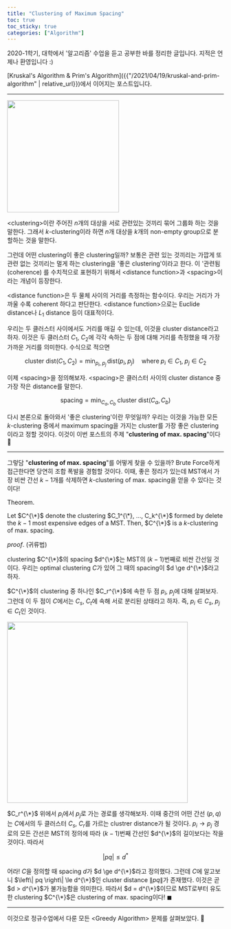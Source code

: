 ```yaml
---
title: "Clustering of Maximum Spacing"
toc: true
toc_sticky: true
categories: ["Algorithm"]
---
```




2020-1학기, 대학에서 '알고리즘' 수업을 듣고 공부한 바를 정리한 글입니다. 지적은 언제나 환영입니다 :)

[Kruskal's Algorithm & Prim's Algorithm]({{"/2021/04/19/kruskal-and-prim-algorithm" | relative_url}})에서 이어지는 포스트입니다.

<hr/>

<div class="img-wrapper">
  <img src="{{ "/images/computer-science/algorithm/clustering-of-maximum-spacing-1.png" | relative_url }}" width="260px">
</div>

\<clustering\>이란 주어진 $n$개의 대상을 서로 관련있는 것끼리 묶어 그룹화 하는 것을 말한다. 그래서 $k$-clustering이라 하면 $n$개 대상을 $k$개의 non-empty group으로 분할하는 것을 말한다.

그런데 어떤 clustering이 좋은 clustering일까? 보통은 관련 있는 것끼리는 가깝게 또 관련 없는 것끼리는 멀게 하는 clustering을 '좋은 clustering'이라고 한다. 이 '관련됨(coherence)
를  수치적으로 표현하기 위해서 \<distance function\>과 \<spacing\>이라는 개념이 등장한다.

\<distance function\>은 두 물체 사이의 거리를 측정하는 함수이다. 우리는 거리가 가까울 수록 coherent 하다고 판단한다. \<distance function\>으로는 Euclide distance나 $L_1$ distance 등이 대표적이다.

우리는 두 클러스터 사이에서도 거리를 매길 수 있는데, 이것을 cluster distance라고 하자. 이것은 두 클러스터 $C_1$, $C_2$에 각각 속하는 두 점에 대해 거리를 측정했을 때 가장 가까운 거리를 의미한다. 수식으로 적으면

$$
\text{cluster dist}(C_1, C_2) = \min_{p_i, \; p_j} \, \text{dist}(p_i, p_j) \quad \text{where} \; p_i \in C_1, \; p_j \in C_2
$$

이제 \<spacing\>을 정의해보자. \<spacing\>은 클러스터 사이의 cluster distance 중 가장 작은 distance를 말한다.

$$
\text{spacing} = \min_{C_a, \, C_b} \; \text{cluster dist} (C_a, C_b)
$$

다시 본론으로 돌아와서 '좋은 clustering'이란 무엇일까? 우리는 이것을 가능한 모든 $k$-clustering 중에서 maximum spacing을 가지는 cluster를 가장 좋은 clustering이라고 정할 것이다. 이것이 이번 포스트의 주제 "**clustering of max. spacing**"이다 👏

<hr/>

그렇담 "**clustering of max. spacing**"를 어떻게 찾을 수 있을까? Brute Force하게 접근한다면 당연히 조합 폭발을 경험할 것이다. 이때, 좋은 정리가 있는데 <span class="half_HL">MST에서 가장 비싼 간선 $k-1$개를 삭제하면 $k$-clustering of max. spacing을 얻을 수 있다</span>는 것이다!

<div class="notice" markdown="1">

<span class="statement-title">Theorem.</span><br>

Let $C^{\*}$ denote the clustering $C_1^{\*}, ..., C_k^{\*}$ formed by delete the $k-1$ most expensive edges of a MST. Then, $C^{\*}$ is a $k$-clustering of max. spacing.

</div>

<div class="notice" markdown="1">

<span class="statement-title">*proof*.</span> (귀류법) <br/>

clustering $C^{\*}$의 spacing $d^{\*}$는 MST의 $(k-1)$번째로 비싼 간선일 것이다. 우리는 optimal clustering $C$가 있어 그 때의 spacing이 $d \ge d^{\*}$라고 하자.

$C^{\*}$의 clustering 중 하나인 $C_r^{\*}$에 속한 두 점 $p_i$, $p_j$에 대해 살펴보자. 그런데 이 두 점이 $C$에서는 $C_s$, $C_t$에 속해 서로 분리된 상태라고 하자. 즉, $p_i \in C_s$, $p_j \in C_t$인 것이다.

<div class="img-wrapper">
  <img src="{{ "/images/computer-science/algorithm/clustering-of-maximum-spacing-2.png" | relative_url }}" width="420px">
</div>

$C_r^{\*}$ 위에서 $p_i$에서 $p_j$로 가는 경로를 생각해보자. 이때 중간의 어떤 간선 $(p, q)$는 $C$에서의 두 클러스터 $C_s$, $C_r$를 가르는 clustrer distance가 될 것이다. $p_i \rightarrow p_j$ 경로의 모든 간선은 MST의 정의에 따라 $(k-1)$번째 간선인 $d^{\*}$의 길이보다는 작을 것이다. 따라서

$$
\left| pq \right| \le d^{*}
$$

어라! $C$을 정의할 때 spacing $d$가 $d \ge d^{\*}$라고 정의했다. 그런데 $C$에 알고보니 $\left\| pq \right\| \le d^{\*}$인 cluster distance $\left\| pq \right\|$가 존재했다. 이것은 곧 $d > d^{\*}$가 불가능함을 의미한다. 따라서 $d = d^{\*}$이므로 MST로부터 유도한 clustering $C^{\*}$은 clustering of max. spacing이다! $\blacksquare$

</div>

<hr/>

이것으로 정규수업에서 다룬 모든 \<Greedy Algorithm\> 문제를 살펴보았다. 👏

